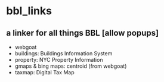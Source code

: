 # bbl_links

## a linker for all things BBL [allow popups]
* webgoat
* buildings: Buildings Information System
* property: NYC Property Information 
* gmaps & bing maps: centroid (from webgoat)
* taxmap: Digital Tax Map

